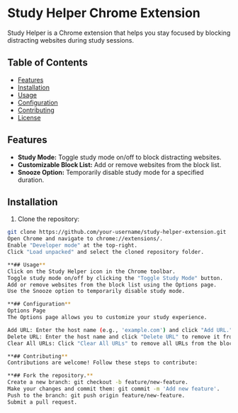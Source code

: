 # Study Helper Chrome Extension

Study Helper is a Chrome extension that helps you stay focused by blocking distracting websites during study sessions.

## Table of Contents

- [Features](#features)
- [Installation](#installation)
- [Usage](#usage)
- [Configuration](#configuration)
- [Contributing](#contributing)
- [License](#license)

## Features

- **Study Mode:** Toggle study mode on/off to block distracting websites.
- **Customizable Block List:** Add or remove websites from the block list.
- **Snooze Option:** Temporarily disable study mode for a specified duration.

## Installation

1. Clone the repository:

```bash
git clone https://github.com/your-username/study-helper-extension.git
Open Chrome and navigate to chrome://extensions/.
Enable "Developer mode" at the top-right.
Click "Load unpacked" and select the cloned repository folder.

**## Usage**
Click on the Study Helper icon in the Chrome toolbar.
Toggle study mode on/off by clicking the "Toggle Study Mode" button.
Add or remove websites from the block list using the Options page.
Use the Snooze option to temporarily disable study mode.

**## Configuration**
Options Page
The Options page allows you to customize your study experience.

Add URL: Enter the host name (e.g., 'example.com') and click "Add URL."
Delete URL: Enter the host name and click "Delete URL" to remove it from the block list.
Clear All URLs: Click "Clear All URLs" to remove all URLs from the block list.

**## Contributing**
Contributions are welcome! Follow these steps to contribute:

**## Fork the repository.**
Create a new branch: git checkout -b feature/new-feature.
Make your changes and commit them: git commit -m 'Add new feature'.
Push to the branch: git push origin feature/new-feature.
Submit a pull request.
